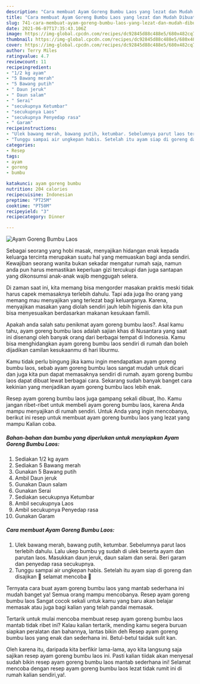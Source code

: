 ```yaml
---
description: "Cara membuat Ayam Goreng Bumbu Laos yang lezat dan Mudah Dibuat"
title: "Cara membuat Ayam Goreng Bumbu Laos yang lezat dan Mudah Dibuat"
slug: 741-cara-membuat-ayam-goreng-bumbu-laos-yang-lezat-dan-mudah-dibuat
date: 2021-06-07T17:35:43.106Z
image: https://img-global.cpcdn.com/recipes/dc92845d88c488e5/680x482cq70/ayam-goreng-bumbu-laos-foto-resep-utama.jpg
thumbnail: https://img-global.cpcdn.com/recipes/dc92845d88c488e5/680x482cq70/ayam-goreng-bumbu-laos-foto-resep-utama.jpg
cover: https://img-global.cpcdn.com/recipes/dc92845d88c488e5/680x482cq70/ayam-goreng-bumbu-laos-foto-resep-utama.jpg
author: Terry Miles
ratingvalue: 4.7
reviewcount: 11
recipeingredient:
- "1/2 kg ayam"
- "5 Bawang merah"
- "5 Bawang putih"
- " Daun jeruk"
- " Daun salam"
- " Serai"
- "secukupnya Ketumbar"
- "secukupnya Laos"
- "secukupnya Penyedap rasa"
- " Garam"
recipeinstructions:
- "Ulek bawang merah, bawang putih, ketumbar. Sebelumnya parut laos terlebih dahulu. Lalu ukep bumbu yg sudah di ulek beserta ayam dan parutan laos. Masukkan daun jeruk, daun salam dan serai. Beri garam dan penyedap rasa secukupnya."
- "Tunggu sampai air ungkepan habis. Setelah itu ayam siap di goreng dan disajikan 💛 selamat mencoba 🐥"
categories:
- Resep
tags:
- ayam
- goreng
- bumbu

katakunci: ayam goreng bumbu 
nutrition: 204 calories
recipecuisine: Indonesian
preptime: "PT25M"
cooktime: "PT50M"
recipeyield: "3"
recipecategory: Dinner

---
```



![Ayam Goreng Bumbu Laos](https://img-global.cpcdn.com/recipes/dc92845d88c488e5/680x482cq70/ayam-goreng-bumbu-laos-foto-resep-utama.jpg)

Sebagai seorang yang hobi masak, menyajikan hidangan enak kepada keluarga tercinta merupakan suatu hal yang memuaskan bagi anda sendiri. Kewajiban seorang  wanita bukan sekadar mengatur rumah saja, namun anda pun harus memastikan keperluan gizi tercukupi dan juga santapan yang dikonsumsi anak-anak wajib menggugah selera.

Di zaman  saat ini, kita memang bisa mengorder masakan praktis meski tidak harus capek memasaknya terlebih dahulu. Tapi ada juga lho orang yang memang mau menyajikan yang terlezat bagi keluarganya. Karena, menyajikan masakan yang diolah sendiri jauh lebih higienis dan kita pun bisa menyesuaikan berdasarkan makanan kesukaan famili. 



Apakah anda salah satu penikmat ayam goreng bumbu laos?. Asal kamu tahu, ayam goreng bumbu laos adalah sajian khas di Nusantara yang saat ini disenangi oleh banyak orang dari berbagai tempat di Indonesia. Kamu bisa menghidangkan ayam goreng bumbu laos sendiri di rumah dan boleh dijadikan camilan kesukaanmu di hari liburmu.

Kamu tidak perlu bingung jika kamu ingin mendapatkan ayam goreng bumbu laos, sebab ayam goreng bumbu laos sangat mudah untuk dicari dan juga kita pun dapat memasaknya sendiri di rumah. ayam goreng bumbu laos dapat dibuat lewat berbagai cara. Sekarang sudah banyak banget cara kekinian yang menjadikan ayam goreng bumbu laos lebih enak.

Resep ayam goreng bumbu laos juga gampang sekali dibuat, lho. Kamu jangan ribet-ribet untuk membeli ayam goreng bumbu laos, karena Anda mampu menyajikan di rumah sendiri. Untuk Anda yang ingin mencobanya, berikut ini resep untuk membuat ayam goreng bumbu laos yang lezat yang mampu Kalian coba.

<!--inarticleads1-->

##### Bahan-bahan dan bumbu yang diperlukan untuk menyiapkan Ayam Goreng Bumbu Laos:

1. Sediakan 1/2 kg ayam
1. Sediakan 5 Bawang merah
1. Gunakan 5 Bawang putih
1. Ambil  Daun jeruk
1. Gunakan  Daun salam
1. Gunakan  Serai
1. Sediakan secukupnya Ketumbar
1. Ambil secukupnya Laos
1. Ambil secukupnya Penyedap rasa
1. Gunakan  Garam




<!--inarticleads2-->

##### Cara membuat Ayam Goreng Bumbu Laos:

1. Ulek bawang merah, bawang putih, ketumbar. Sebelumnya parut laos terlebih dahulu. Lalu ukep bumbu yg sudah di ulek beserta ayam dan parutan laos. Masukkan daun jeruk, daun salam dan serai. Beri garam dan penyedap rasa secukupnya.
1. Tunggu sampai air ungkepan habis. Setelah itu ayam siap di goreng dan disajikan 💛 selamat mencoba 🐥




Ternyata cara buat ayam goreng bumbu laos yang mantab sederhana ini mudah banget ya! Semua orang mampu mencobanya. Resep ayam goreng bumbu laos Sangat cocok sekali untuk kamu yang baru akan belajar memasak atau juga bagi kalian yang telah pandai memasak.

Tertarik untuk mulai mencoba membuat resep ayam goreng bumbu laos mantab tidak ribet ini? Kalau kalian tertarik, mending kamu segera buruan siapkan peralatan dan bahannya, lantas bikin deh Resep ayam goreng bumbu laos yang enak dan sederhana ini. Betul-betul taidak sulit kan. 

Oleh karena itu, daripada kita berfikir lama-lama, ayo kita langsung saja sajikan resep ayam goreng bumbu laos ini. Pasti kalian tiidak akan menyesal sudah bikin resep ayam goreng bumbu laos mantab sederhana ini! Selamat mencoba dengan resep ayam goreng bumbu laos lezat tidak rumit ini di rumah kalian sendiri,ya!.

